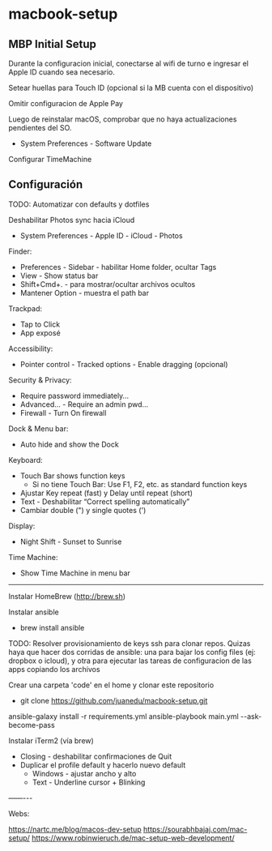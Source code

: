 # macbook-setup

## MBP Initial Setup

Durante la configuracion inicial, conectarse al wifi de turno e ingresar el Apple ID cuando sea necesario.

Setear huellas para Touch ID (opcional si la MB cuenta con el dispositivo)

Omitir configuracion de Apple Pay

Luego de reinstalar macOS, comprobar que no haya actualizaciones pendientes del SO.
- System Preferences - Software Update

Configurar TimeMachine

## Configuración 

TODO: Automatizar con defaults y dotfiles

Deshabilitar Photos sync hacia iCloud
- System Preferences - Apple ID - iCloud - Photos

Finder:
- Preferences - Sidebar - habilitar Home folder, ocultar Tags
- View - Show status bar
- Shift+Cmd+. - para mostrar/ocultar archivos ocultos
- Mantener Option - muestra el path bar

Trackpad:
- Tap to Click
- App exposé

Accessibility:
- Pointer control - Tracked options - Enable dragging (opcional)

Security & Privacy:
- Require password immediately…
- Advanced… - Require an admin pwd…
- Firewall - Turn On firewall

Dock & Menu bar:
- Auto hide and show the Dock

Keyboard:
- Touch Bar shows function keys
  - Si no tiene Touch Bar: Use F1, F2, etc. as standard function keys
- Ajustar Key repeat (fast) y Delay until repeat (short)
- Text - Deshabilitar “Correct spelling automatically”
- Cambiar double (") y single quotes (')

Display:
- Night Shift - Sunset to Sunrise

Time Machine:
- Show Time Machine in menu bar

-----

Instalar HomeBrew (http://brew.sh)

Instalar ansible
- brew install ansible

TODO: Resolver provisionamiento de keys ssh para clonar repos. Quizas haya que hacer dos corridas de ansible: una para bajar los config files (ej: dropbox o icloud), y otra para ejecutar las tareas de configuracion de las apps copiando los archivos

Crear una carpeta 'code' en el home y clonar este repositorio
- git clone https://github.com/juanedu/macbook-setup.git

ansible-galaxy install -r requirements.yml
ansible-playbook main.yml --ask-become-pass


Instalar iTerm2 (vía brew)
- Closing - deshabilitar confirmaciones de Quit
- Duplicar el profile default y hacerlo nuevo default
    - Windows - ajustar ancho y alto
    - Text - Underline cursor + Blinking



——---

Webs:

https://nartc.me/blog/macos-dev-setup
https://sourabhbajaj.com/mac-setup/
https://www.robinwieruch.de/mac-setup-web-development/

